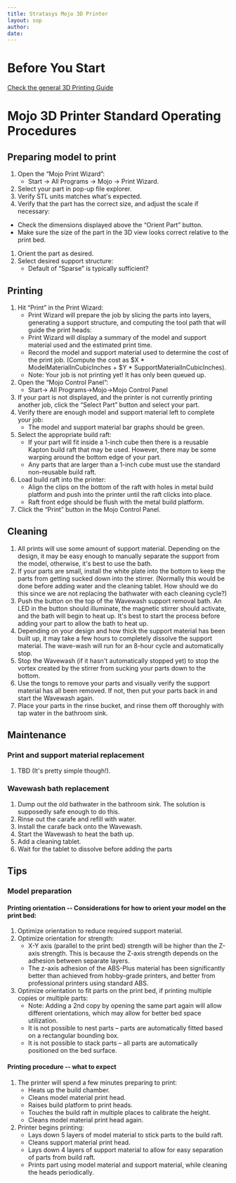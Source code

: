 ```yaml
---
title: Stratasys Mojo 3D Printer
layout: sop
author: 
date: 
---
```


# Before You Start
[Check the general 3D Printing Guide](/doc/equip/printer/3D-Printing-Checklist)

# Mojo 3D Printer Standard Operating Procedures
## Preparing model to print
1. Open the “Mojo Print Wizard”:
   - Start -> All Programs -> Mojo -> Print Wizard.
1. Select your part in pop-up file explorer.
1. Verify STL units matches what's expected.
1. Verify that the part has the correct size, and adjust the scale if necessary:
 - Check the dimensions displayed above the “Orient Part” button.
 - Make sure the size of the part in the 3D view looks correct relative to the print bed.
1. Orient the part as desired.
1. Select desired support structure:
    - Default of “Sparse” is typically sufficient?

## Printing
1. Hit “Print” in the Print Wizard:
    - Print Wizard will prepare the job by slicing the parts into layers, generating a support structure,  and computing the tool path that will guide the print heads:
    - Print Wizard will display a summary of the model and support material used and the estimated print time.
    - Record the model and support material used to determine the cost of the print job.  (Compute the cost as $X * ModelMaterialInCubicInches + $Y * SupportMaterialInCubicInches).
    - Note: Your job is not printing yet! It has only been queued up.
1. Open the “Mojo Control Panel”:
    - Start-> All Programs->Mojo->Mojo Control Panel
1. If your part is not displayed, and the printer is not currently printing another job, click the “Select Part” button and select your part.
1. Verify there are enough model and support material left to complete your job:
    - The model and support material bar graphs should be green.
1. Select the appropriate build raft:
    - If your part will fit inside a 1-inch cube then there is a reusable Kapton build raft that may be used.  However, there may be some warping around the bottom edge of your part.
    - Any parts that are larger than a 1-inch cube must use the standard non-reusable build raft.
1. Load build raft into the printer:
    - Align the clips on the bottom of the raft with holes in metal build platform and push into the printer until the raft clicks into place.
    - Raft front edge should be flush with the metal build platform.
1. Click the “Print” button in the Mojo Control Panel.

## Cleaning
1. All prints will use some amount of support material.  Depending on the design, it may be easy enough to manually separate the support from the model, otherwise, it's best to use the bath.
1. If your parts are small, install the white plate into the bottom to keep the parts from getting sucked down into the stirrer. (Normally this would be done before adding water and the cleaning tablet.  How should we do this since we are not replacing the bathwater with each cleaning cycle?)
1. Push the button on the top of the Wavewash support removal bath.  An LED in the button should illuminate, the magnetic stirrer should activate, and the bath will begin to heat up.  It's best to start the process before adding your part to allow the bath to heat up.
1. Depending on your design and how thick the support material has been built up, it may take a few hours to completely dissolve the support material.  The wave-wash will run for an 8-hour cycle and automatically stop.
1. Stop the Wavewash (if it hasn't automatically stopped yet) to stop the vortex created by the stirrer from sucking your parts down to the bottom.
1. Use the tongs to remove your parts and visually verify the support material has all been removed.  If not, then put your parts back in and start the Wavewash again.
1. Place your parts in the rinse bucket, and rinse them off thoroughly with tap water in the bathroom sink.

## Maintenance

### Print and support material replacement
1. TBD (It's pretty simple though!).

### Wavewash bath replacement
1. Dump out the old bathwater in the bathroom sink.  The solution is supposedly safe enough to do this.
1. Rinse out the carafe and refill with water.
1. Install the carafe back onto the Wavewash.
1. Start the Wavewash to heat the bath up.
1. Add a cleaning tablet.
1. Wait for the tablet to dissolve before adding the parts

## Tips
### Model preparation
#### Printing orientation -- Considerations for how to orient your model on the print bed:
1. Optimize orientation to reduce required support material.
1. Optimize orientation for strength:
    - X-Y axis (parallel to the print bed) strength will be higher than the Z-axis strength.  This is because the Z-axis strength depends on the adhesion between separate layers.
    - The z-axis adhesion of the ABS-Plus material has been significantly better than achieved from hobby-grade printers, and better from professional printers using standard ABS.
1. Optimize orientation to fit parts on the print bed, if printing multiple copies or multiple parts:
    - Note:  Adding a 2nd copy by opening the same part again will allow different orientations, which may allow for better bed space utilization.
    - It is not possible to nest parts – parts are automatically fitted based on a rectangular bounding box.
    - It is not possible to stack parts – all parts are automatically positioned on the bed surface.

#### Printing procedure -- what to expect
1. The printer will spend a few minutes preparing to print:
    - Heats up the build chamber.
    - Cleans model material print head.
    - Raises build platform to print heads.
    - Touches the build raft in multiple places to calibrate the height.
    - Cleans model material print head again.
2. Printer begins printing:
    - Lays down 5 layers of model material to stick parts to the build raft.
    - Cleans support material print head.
    - Lays down 4 layers of support material to allow for easy separation of parts from build raft.
    - Prints part using model material and support material, while cleaning the heads periodically.
